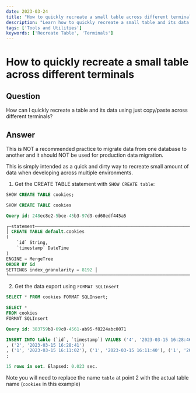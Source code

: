 ```yaml
---
date: 2023-03-24
title: "How to quickly recreate a small table across different terminals"
description: "Learn how to quickly recreate a small table and its data across different terminals using copy/paste for development environments."
tags: ['Tools and Utilities']
keywords: ['Recreate Table', 'Terminals']
---
```


# How to quickly recreate a small table across different terminals

## Question

How can I quickly recreate a table and its data using just copy/paste across different terminals?

<!-- truncate -->

## Answer

This is NOT a recommended practice to migrate data from one database to another and it should NOT be used for production data migration.

This is simply intended as a quick and dirty way to recreate small amount of data when developing across multiple environments.

1. Get the CREATE TABLE statement with `SHOW CREATE table`:

```sql
SHOW CREATE TABLE cookies;

SHOW CREATE TABLE cookies

Query id: 248ec8e2-5bce-45b3-97d9-ed68edf445a5

┌─statement────────────────────────────────────────────────────────────────────────────────────────────────────────────────────────────┐
│ CREATE TABLE default.cookies
(
    `id` String,
    `timestamp` DateTime
)
ENGINE = MergeTree
ORDER BY id
SETTINGS index_granularity = 8192 │
└──────────────────────────────────────────────────────────────────────────────────────────────────────────────────────────────────────┘

```

2. Get the data export using `FORMAT SQLInsert`

```sql
SELECT * FROM cookies FORMAT SQLInsert;

SELECT *
FROM cookies
FORMAT SQLInsert

Query id: 383759b8-69c0-4561-ab95-f8224abc0071

INSERT INTO table (`id`, `timestamp`) VALUES ('4', '2023-03-15 16:28:46')
, ('2', '2023-03-15 16:28:41')
, ('1', '2023-03-15 16:11:02'), ('1', '2023-03-15 16:11:40'), ('1', '2023-03-15 16:11:48'), ('1', '2023-03-15 16:16:05'), ('2', '2023-03-15 16:11:06'), ('3', '2023-03-15 16:11:12'), ('3', '2023-03-15 16:11:45'), ('3', '2023-03-15 16:16:08'), ('4', '2023-03-15 16:11:14'), ('4', '2023-03-15 16:11:50'), ('4', '2023-03-15 16:16:01'), ('5', '2023-03-15 16:11:18'), ('5', '2023-03-15 16:16:11')
;

15 rows in set. Elapsed: 0.023 sec.
```

Note you will need to replace the name `table` at point 2 with the actual table name (`cookies` in this example)
